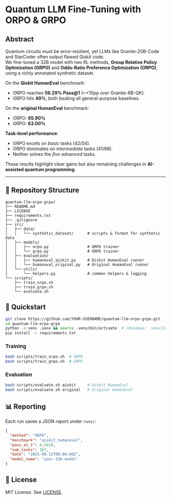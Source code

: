 
# Quantum LLM Fine-Tuning with ORPO & GRPO

## Abstract
Quantum circuits must be error-resilient, yet LLMs like Granite-20B-Code and StarCoder often output flawed Qiskit code.  
We fine-tuned a 32B model with two RL methods, **Group Relative Policy Optimization (GRPO)** and **Odds-Ratio Preference Optimization (ORPO)**, using a richly annotated synthetic dataset.

On the **Qiskit HumanEval** benchmark:
- ORPO reaches **56.29% Pass@1** (~+10pp over Granite-8B-QK).
- GRPO hits **49%**, both beating all general-purpose baselines.

On the **original HumanEval** benchmark:
- ORPO: **65.90%**
- GRPO: **63.00%**

**Task-level performance**:
- GRPO excels on *basic* tasks (42/54).
- ORPO dominates on *intermediate* tasks (41/68).
- Neither solves the *five advanced* tasks.

These results highlight clear gains but also remaining challenges in **AI-assisted quantum programming**.

---

## 🧱 Repository Structure
```
quantum-llm-orpo-grpo/
├── README.md
├── LICENSE
├── requirements.txt
├── .gitignore
├── src/
│   ├── data/
│   │   └── synthetic_dataset/      # scripts & format for synthetic data
│   ├── models/
│   │   ├── orpo.py                 # ORPO trainer
│   │   └── grpo.py                 # GRPO trainer
│   ├── evaluation/
│   │   ├── humaneval_qiskit.py     # Qiskit HumanEval runner
│   │   └── humaneval_original.py   # Original HumanEval runner
│   └── utils/
│       └── helpers.py              # common helpers & logging
└── scripts/
    ├── train_orpo.sh
    ├── train_grpo.sh
    └── evaluate.sh
```

## 🚀 Quickstart
```bash
git clone https://github.com/YOUR-USERNAME/quantum-llm-orpo-grpo.git
cd quantum-llm-orpo-grpo
python -m venv .venv && source .venv/bin/activate  # (Windows: .venv\Scripts\activate)
pip install -r requirements.txt
```

### Training
```bash
bash scripts/train_orpo.sh  # ORPO
bash scripts/train_grpo.sh  # GRPO
```

### Evaluation
```bash
bash scripts/evaluate.sh qiskit     # Qiskit HumanEval
bash scripts/evaluate.sh original   # Original HumanEval
```

## 📊 Reporting
Each run saves a JSON report under `runs/`:
```json
{
  "method": "ORPO",
  "benchmark": "qiskit_humaneval",
  "pass_at_1": 0.5629,
  "num_tasks": 167,
  "date": "2025-09-12T00:00:00Z",
  "model_name": "your-32b-model"
}
```

## 📜 License
MIT License. See [LICENSE](LICENSE).
